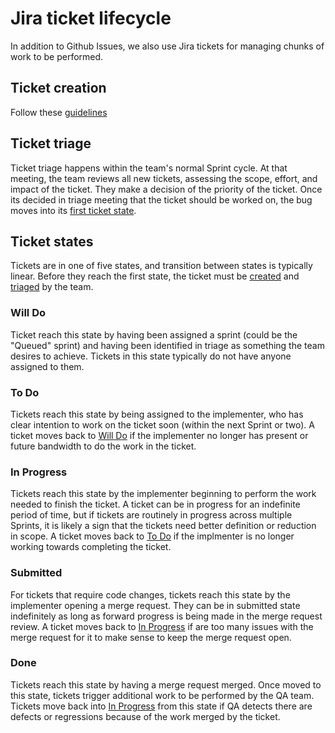 # Jira ticket lifecycle

In addition to Github Issues, we also use Jira tickets for managing chunks of work to be performed.

## Ticket creation

Follow these [guidelines](https://handbook.mattermost.com/operations/research-and-development/product/development-process/new-bug-tickets)

## Ticket triage

Ticket triage happens within the team's normal Sprint cycle. At that meeting, the team reviews all new tickets, assessing the scope, effort, and impact of the ticket. They make a decision of the priority of the ticket. Once its decided in triage meeting that the ticket should be worked on, the bug moves into its [first ticket state](#will-do).

## Ticket states

Tickets are in one of five states, and transition between states is typically linear. Before they reach the first state, the ticket must be [created](#ticket-creation) and [triaged](#ticket-triage) by the team. 

### Will Do

Ticket reach this state by having been assigned a sprint (could be the "Queued" sprint) and having been identified in triage as something the team desires to achieve. Tickets in this state typically do not have anyone assigned to them.

### To Do

Tickets reach this state by being assigned to the implementer, who has clear intention to work on the ticket soon (within the next Sprint or two). A ticket moves back to [Will Do](#will-do) if the implementer no longer has present or future bandwidth to do the work in the ticket.

### In Progress

Tickets reach this state by the implementer beginning to perform the work needed to finish the ticket. A ticket can be in progress for an indefinite period of time, but if tickets are routinely in progress across multiple Sprints, it is likely a sign that the tickets need better definition or reduction in scope. A ticket moves back to [To Do](#to-do) if the implmenter is no longer working towards completing the ticket.

### Submitted

For tickets that require code changes, tickets reach this state by the implementer opening a merge request. They can be in submitted state indefinitely as long as forward progress is being made in the merge request review. A ticket moves back to [In Progress](#in-progress) if are too many issues with the merge request for it to make sense to keep the merge request open.

### Done

Tickets reach this state by having a merge request merged. Once moved to this state, tickets trigger additional work to be performed by the QA team. Tickets move back into [In Progress](#in-progress) from this state if QA detects there are defects or regressions because of the work merged by the ticket.
